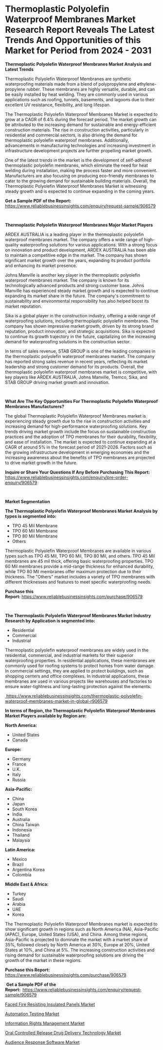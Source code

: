 <p><h1>Thermoplastic Polyolefin Waterproof Membranes Market Research Report Reveals The Latest Trends And Opportunities of this Market for Period from 2024 - 2031</h1></p><p><strong>Thermoplastic Polyolefin Waterproof Membranes Market Analysis and Latest Trends</strong></p>
<p><p>Thermoplastic Polyolefin Waterproof Membranes are synthetic waterproofing materials made from a blend of polypropylene and ethylene-propylene rubber. These membranes are highly versatile, durable, and can be easily installed by heat welding. They are commonly used in various applications such as roofing, tunnels, basements, and lagoons due to their excellent UV resistance, flexibility, and long lifespan.</p><p>The Thermoplastic Polyolefin Waterproof Membranes Market is expected to grow at a CAGR of 6.4% during the forecast period. The market growth can be attributed to the increasing demand for sustainable and energy-efficient construction materials. The rise in construction activities, particularly in residential and commercial sectors, is also driving the demand for thermoplastic polyolefin waterproof membranes. Additionally, advancements in manufacturing technologies and increasing investment in infrastructure development projects are further propelling market growth.</p><p>One of the latest trends in the market is the development of self-adhered thermoplastic polyolefin membranes, which eliminate the need for heat welding during installation, making the process faster and more convenient. Manufacturers are also focusing on producing eco-friendly membranes to cater to the growing demand for sustainable building materials. Overall, the Thermoplastic Polyolefin Waterproof Membranes Market is witnessing steady growth and is expected to continue expanding in the coming years.</p></p>
<p><strong>Get a Sample PDF of the Report:&nbsp;</strong> <a href="https://www.reliablebusinessinsights.com/enquiry/request-sample/906579">https://www.reliablebusinessinsights.com/enquiry/request-sample/906579</a></p>
<p>&nbsp;</p>
<p><strong>Thermoplastic Polyolefin Waterproof Membranes Major Market Players</strong></p>
<p><p>ARDEX AUSTRALIA is a leading player in the thermoplastic polyolefin waterproof membranes market. The company offers a wide range of high-quality waterproofing solutions for various applications. With a strong focus on innovation and product development, ARDEX AUSTRALIA has been able to maintain a competitive edge in the market. The company has shown significant market growth over the years, expanding its product portfolio and enhancing its market presence.</p><p>Johns Manville is another key player in the thermoplastic polyolefin waterproof membranes market. The company is known for its technologically advanced products and strong customer base. Johns Manville has experienced steady market growth and is expected to continue expanding its market share in the future. The company's commitment to sustainability and environmental responsibility has also helped boost its market reputation.</p><p>Sika is a global player in the construction industry, offering a wide range of waterproofing solutions, including thermoplastic polyolefin membranes. The company has shown impressive market growth, driven by its strong brand reputation, product innovation, and strategic acquisitions. Sika is expected to continue its growth trajectory in the future, capitalizing on the increasing demand for waterproofing solutions in the construction sector.</p><p>In terms of sales revenue, STAB GROUP is one of the leading companies in the thermoplastic polyolefin waterproof membranes market. The company has reported strong sales revenue in recent years, reflecting its market leadership and strong customer demand for its products. Overall, the thermoplastic polyolefin waterproof membranes market is competitive, with key players like ARDEX AUSTRALIA, Johns Manville, Tremco, Sika, and STAB GROUP driving market growth and innovation.</p></p>
<p>&nbsp;</p>
<p><strong>What Are The Key Opportunities For Thermoplastic Polyolefin Waterproof Membranes Manufacturers?</strong></p>
<p><p>The global Thermoplastic Polyolefin Waterproof Membranes market is experiencing steady growth due to the rise in construction activities and increasing demand for high-performance waterproofing solutions. Key trends driving market growth include the focus on sustainable construction practices and the adoption of TPO membranes for their durability, flexibility, and ease of installation. The market is expected to continue expanding at a CAGR of around 5% in the forecast period of 2021-2026. Factors such as the growing infrastructure development in emerging economies and the increasing awareness about the benefits of TPO membranes are projected to drive market growth in the future.</p></p>
<p><strong>Inquire or Share Your Questions If Any Before Purchasing This Report:</strong> <a href="https://www.reliablebusinessinsights.com/enquiry/pre-order-enquiry/906579">https://www.reliablebusinessinsights.com/enquiry/pre-order-enquiry/906579</a></p>
<p>&nbsp;</p>
<p><strong>Market Segmentation</strong></p>
<p><strong>The Thermoplastic Polyolefin Waterproof Membranes Market Analysis by types is segmented into:</strong></p>
<p><ul><li>TPO 45 Mil Membrane</li><li>TPO 60 Mil Membrane</li><li>TPO 80 Mil Membrane</li><li>Others</li></ul></p>
<p><p>Thermoplastic Polyolefin Waterproof Membranes are available in various types such as TPO 45 Mil, TPO 60 Mil, TPO 80 Mil, and others. TPO 45 Mil membranes are 45 mil thick, offering basic waterproofing properties. TPO 60 Mil membranes provide a mid-range thickness for enhanced durability, while TPO 80 Mil membranes offer maximum protection due to their thickness. The "Others" market includes a variety of TPO membranes with different thicknesses and features to meet specific waterproofing needs.</p></p>
<p><strong>Purchase this Report:&nbsp;</strong><a href="https://www.reliablebusinessinsights.com/purchase/906579">https://www.reliablebusinessinsights.com/purchase/906579</a></p>
<p>&nbsp;</p>
<p><strong>The Thermoplastic Polyolefin Waterproof Membranes Market Industry Research by Application is segmented into:</strong></p>
<p><ul><li>Residential</li><li>Commercial</li><li>Industrial</li></ul></p>
<p><p>Thermoplastic polyolefin waterproof membranes are widely used in the residential, commercial, and industrial markets for their superior waterproofing properties. In residential applications, these membranes are commonly used for roofing systems to protect homes from water damage. In commercial settings, they are applied to protect buildings, such as shopping centers and office complexes. In industrial applications, these membranes are used in various projects like warehouses and factories to ensure water-tightness and long-lasting protection against the elements.</p></p>
<p><a href="https://www.reliablebusinessinsights.com/thermoplastic-polyolefin-waterproof-membranes-market-in-global-r906579">&nbsp;https://www.reliablebusinessinsights.com/thermoplastic-polyolefin-waterproof-membranes-market-in-global-r906579</a></p>
<p><strong>In terms of Region, the Thermoplastic Polyolefin Waterproof Membranes Market Players available by Region are:</strong></p>
<p>
    <p> <strong> North America: </strong>
        <ul>
            <li>United States</li>
            <li>Canada</li>
        </ul>
        </p> 
    <p> <strong> Europe: </strong>
        <ul>
            <li>Germany</li>
            <li>France</li>
            <li>U.K.</li>
            <li>Italy</li>
            <li>Russia</li>
        </ul>
        </p> 
    <p> <strong> Asia-Pacific: </strong>
        <ul>
            <li>China</li>
            <li>Japan</li>
            <li>South Korea</li>
            <li>India</li>
            <li>Australia</li>
            <li>China Taiwan</li>
            <li>Indonesia</li>
            <li>Thailand</li>
            <li>Malaysia</li>
        </ul>
        </p> 
    <p> <strong> Latin America: </strong>
        <ul>
            <li>Mexico</li>
            <li>Brazil</li>
            <li>Argentina Korea</li>
            <li>Colombia</li>
        </ul>
        </p> 
    <p> <strong> Middle East & Africa: </strong>
        <ul>
            <li>Turkey</li>
            <li>Saudi</li>
            <li>Arabia</li>
            <li>UAE</li>
            <li>Korea</li>
        </ul>
    </p>
    </p>
<p><p>The Thermoplastic Polyolefin Waterproof Membranes market is expected to show significant growth in regions such as North America (NA), Asia-Pacific (APAC), Europe, United States (USA), and China. Among these regions, Asia-Pacific is projected to dominate the market with a market share of 35%, followed closely by North America at 30%, Europe at 20%, United States at 10%, and China at 5%. The increasing construction activities and rising demand for sustainable waterproofing solutions are driving the growth of the market in these regions.</p></p>
<p><strong>Purchase this Report: </strong><a href="https://www.reliablebusinessinsights.com/purchase/906579">https://www.reliablebusinessinsights.com/purchase/906579</a></p>
<p>&nbsp;<strong>Get a Sample PDF of the Report:&nbsp;&nbsp;</strong><a href="https://www.reliablebusinessinsights.com/enquiry/request-sample/906579">https://www.reliablebusinessinsights.com/enquiry/request-sample/906579</a></p>
<p><strong></strong></p>
<p><p><a href="https://github.com/seamusocallaghan/Market-Research-Report-List-1/blob/main/faced-fire-resisting-insulated-panels-market.md">Faced Fire Resisting Insulated Panels Market</a></p><p><a href="https://medium.com/@dhjdj3783/automation-testing-market-research-report-exploring-market-size-and-revenue-analysis-for-4cc9690290c0">Automation Testing Market</a></p><p><a href="https://medium.com/@dhjdj3783/global-information-rights-management-industry-research-report-competitive-landscape-market-size-f6b621c7a5d0">Information Rights Management Market</a></p><p><a href="https://medium.com/@henrykihn1922/oral-controlled-release-drug-delivery-technology-market-forecast-global-market-trends-and-analysis-853c668b3646">Oral Controlled Release Drug Delivery Technology Market</a></p><p><a href="https://medium.com/@kaitlynkristyfj13/audience-response-software-market-share-size-trends-industry-analysis-report-by-application-2ed4dc7a193f">Audience Response Software Market</a></p></p>